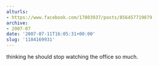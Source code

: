 ```yaml
---
alturls:
- https://www.facebook.com/17803937/posts/856457719879
archive:
- 2007-07
date: '2007-07-11T16:05:31+00:00'
slug: '1184169931'
---
```


thinking he should stop watching the office so much.

